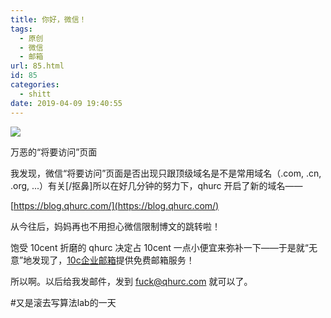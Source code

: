 ```yaml
---
title: 你好，微信！
tags:
  - 原创
  - 微信
  - 邮箱
url: 85.html
id: 85
categories:
  - shitt
date: 2019-04-09 19:40:55
---
```


![](/images/WeChat.jpg)

万恶的“将要访问”页面

我发现，微信“将要访问”页面是否出现只跟顶级域名是不是常用域名（.com, .cn, .org, ...）有关\[/抠鼻\]所以在好几分钟的努力下，qhurc 开启了新的域名——

[https://blog.qhurc.com/](https://blog.qhurc.com/)

从今往后，妈妈再也不用担心微信限制博文的跳转啦！

饱受 10cent 折磨的 qhurc 决定占 10cent 一点小便宜来弥补一下——于是就“无意”地发现了，[10c企业邮箱](https://exmail.qq.com/)提供免费邮箱服务！

所以啊。以后给我发邮件，发到 fuck@qhurc.com 就可以了。

\#又是滚去写算法lab的一天